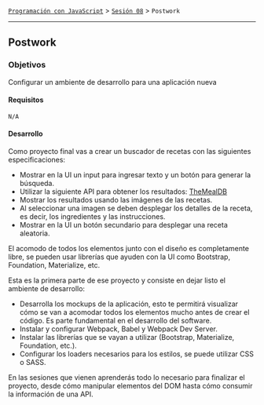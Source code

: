 [`Programación con JavaScript`](../../Readme.md) > [`Sesión 08`](../Readme.md) > `Postwork`

---

## Postwork

### Objetivos

Configurar un ambiente de desarrollo para una aplicación nueva

#### Requisitos

`N/A`

#### Desarrollo

Como proyecto final vas a crear un buscador de recetas con las siguientes especificaciones:

- Mostrar en la UI un input para ingresar texto y un botón para generar la búsqueda.
- Utilizar la siguiente API para obtener los resultados: [TheMealDB](https://www.themealdb.com/api.php)
- Mostrar los resultados usando las imágenes de las recetas.
- Al seleccionar una imagen se deben desplegar los detalles de la receta, es decir, los ingredientes y las
  instrucciones.
- Mostrar en la UI un botón secundario para desplegar una receta aleatoria.

El acomodo de todos los elementos junto con el diseño es completamente libre, se pueden usar librerías que ayuden con la
UI como Bootstrap, Foundation, Materialize, etc. 

Esta es la primera parte de ese proyecto y consiste en dejar listo el ambiente de desarrollo:

- Desarrolla los mockups de la aplicación, esto te permitirá visualizar cómo se van a acomodar todos los elementos mucho
  antes de crear el código. Es parte fundamental en el desarrollo del software.
- Instalar y configurar Webpack, Babel y Webpack Dev Server.
- Instalar las librerías que se vayan a utilizar (Bootstrap, Materialize, Foundation, etc.).
- Configurar los loaders necesarios para los estilos, se puede utilizar CSS o SASS.

En las sesiones que vienen aprenderás todo lo necesario para finalizar el proyecto, desde cómo manipular elementos del
DOM hasta cómo consumir la información de una API.
